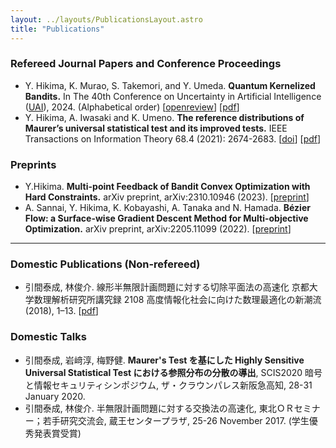 ```yaml
---
layout: ../layouts/PublicationsLayout.astro
title: "Publications"
---
```


### Refereed Journal Papers and Conference Proceedings

- Y. Hikima, K. Murao, S. Takemori, and Y. Umeda. **Quantum Kernelized Bandits.** In The 40th Conference on Uncertainty in Artificial Intelligence ([UAI](https://www.auai.org/uai2024/)), 2024. (Alphabetical order) [[openreview](https://openreview.net/forum?id=3GtCwa9nky)] [[pdf](https://openreview.net/pdf?id=3GtCwa9nky)]
- Y. Hikima, A. Iwasaki and K. Umeno. **The reference distributions of Maurer’s universal statistical test and its improved tests.** IEEE Transactions on Information Theory 68.4 (2021): 2674-2683. [[doi](https://doi.org/10.1109/TIT.2021.3131691)] [[pdf](https://ieeexplore.ieee.org/stamp/stamp.jsp?arnumber=9631293)]

### Preprints

- Y.Hikima. **Multi-point Feedback of Bandit Convex Optimization with Hard Constraints.** arXiv preprint, arXiv:2310.10946 (2023). [[preprint](https://arxiv.org/abs/2310.10946)]
- A. Sannai, Y. Hikima, K. Kobayashi, A. Tanaka and N. Hamada. **Bézier Flow: a Surface-wise Gradient Descent Method for Multi-objective Optimization.** arXiv preprint, arXiv:2205.11099 (2022). [[preprint](https://arxiv.org/abs/2205.11099)]

<Hr />

### Domestic Publications (Non-refereed)

- 引間泰成, 林俊介. 線形半無限計画問題に対する切除平面法の高速化 京都大学数理解析研究所講究録 2108 高度情報化社会に向けた数理最適化の新潮流 (2018), 1–13. [[pdf](https://www.kurims.kyoto-u.ac.jp/~kyodo/kokyuroku/contents/pdf/2108-01.pdf)]

### Domestic Talks

- 引間泰成, 岩﨑淳, 梅野健. **Maurer's Test を基にした Highly Sensitive Universal Statistical Test における参照分布の分散の導出**, SCIS2020 暗号と情報セキュリティシンポジウム, ザ・クラウンパレス新阪急高知, 28-31 January 2020.
- 引間泰成, 林俊介. 半無限計画問題に対する交換法の高速化, 東北ＯＲセミナー；若手研究交流会, 蔵王センタープラザ, 25-26 November 2017. (学生優秀発表賞受賞)

<!-- 
## hoge

AstroPaper is a minimal, responsive and SEO-friendly Astro blog theme. I designed and crafted this based on [my personal blog](https://satnaing.dev/blog).

This theme is aimed to be accessible out of the box. Light and dark mode are supported by
default and additional color schemes can also be configured.

This theme is self-documented \_ which means articles/posts in this theme can also be considered as documentations. So, see the documentation for more info.

<div>
  <img src="/assets/dev.svg" class="sm:w-1/2 mx-auto" alt="coding dev illustration">
</div>

## Tech Stack

This theme is written in vanilla JavaScript (+ TypeScript for type checking) and a little bit of ReactJS for some interactions. TailwindCSS is used for styling; and Markdown is used for blog contents.

## Features

Here are certain features of this site.

- fully responsive and accessible
- SEO-friendly
- light & dark mode
- fuzzy search
- super fast performance
- draft posts
- pagination
- sitemap & rss feed
- highly customizable

If you like this theme, you can star/contribute to the [repo](https://github.com/satnaing/astro-paper).  
Or you can even give any feedback via my [email](mailto:contact@satnaing.dev). -->
